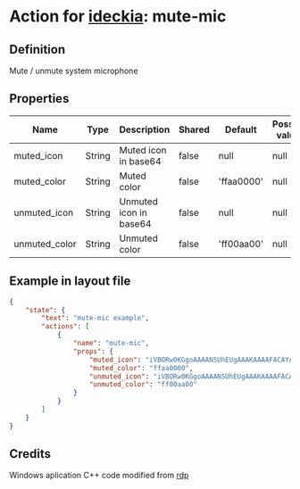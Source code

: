 # Action for [ideckia](https://ideckia.github.io/): mute-mic

## Definition

Mute / unmute system microphone

## Properties

| Name | Type | Description | Shared | Default | Possible values |
| ----- |----- | ----- | ----- | ----- | ----- |
| muted_icon | String | Muted icon in base64 | false | null | null |
| muted_color | String | Muted color | false | 'ffaa0000' | null |
| unmuted_icon | String | Unmuted icon in base64 | false | null | null |
| unmuted_color | String | Unmuted color | false | 'ff00aa00' | null |

## Example in layout file

```json
{
    "state": {
        "text": "mute-mic example",
        "actions": [
            {
                "name": "mute-mic",
                "props": {
                    "muted_icon": "iVBORw0KGgoAAAANSUhEUgAAAKAAAAFACAYAAAA7/HcbAA.......",
                    "muted_color": "ffaa0000",
                    "unmuted_icon": "iVBORw0KGgoAAAANSUhEUgAAAKAAAAFACAYAAAA7/HcbAA.......",
                    "unmuted_color": "ff00aa00"
                }
            }
        ]
    }
}
```

## Credits

Windows aplication C++ code modified from [rdp](https://gist.github.com/rdp/8363580)
